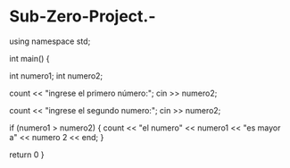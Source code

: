 
# Sub-Zero-Project.-

using namespace std;

int main()
{

 int numero1;
 int numero2;
 
 count << "ingrese el primero número:";
 cin >> numero2;
 
 count << "ingrese el segundo numero:";
 cin >> numero2;
 
 if (numero1 > numero2)
 {
   count << "el numero" << numero1 << "es mayor a" << numero 2 << end;
   }
   
   return 0
  }
